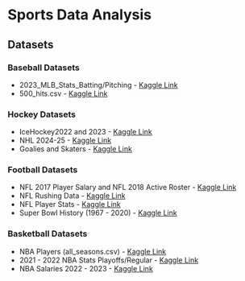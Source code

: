 # Sports Data Analysis

## Datasets

### Baseball Datasets

- 2023_MLB_Stats_Batting/Pitching - [Kaggle Link](https://www.kaggle.com/datasets/vivovinco/2023-mlb-player-stats)
- 500_hits.csv - [Kaggle Link](https://www.kaggle.com/datasets/krupadharamshi/500hits)

### Hockey Datasets

- IceHockey2022 and 2023 - [Kaggle Link](https://www.kaggle.com/datasets/whats2000/nhl-player-state-with-salary-and-competition-state)
- NHL 2024-25 - [Kaggle Link](https://www.kaggle.com/datasets/natenadeau/nhl-2024-25-statscontacts)
- Goalies and Skaters - [Kaggle Link](https://www.kaggle.com/datasets/flynn28/nhl-player-database?select=GOALIES.csv)

### Football Datasets

- NFL 2017 Player Salary and NFL 2018 Active Roster - [Kaggle Link](https://www.kaggle.com/datasets/thedevastator/nfl-player-performance-and-salary-insights-2018/data)
- NFL Rushing Data - [Kaggle Link](https://www.kaggle.com/datasets/rishabjadhav/nfl-rushing-statistics-2001-2023)
- NFL Player Stats - [Kaggle Link](https://www.kaggle.com/datasets/loganlauton/nfl-player-data)
- Super Bowl History (1967 - 2020) - [Kaggle Link](https://www.kaggle.com/datasets/timoboz/superbowl-history-1967-2020)

### Basketball Datasets

- NBA Players (all_seasons.csv) - [Kaggle Link](https://www.kaggle.com/datasets/justinas/nba-players-data)
- 2021 - 2022 NBA Stats Playoffs/Regular - [Kaggle Link](https://www.kaggle.com/datasets/vivovinco/nba-player-stats?select=2021-2022+NBA+Player+Stats+-+Regular.csv)
- NBA Salaries 2022 - 2023 - [Kaggle Link](https://www.kaggle.com/datasets/jamiewelsh2/nba-player-salaries-2022-23-season?select=nba_salaries.csv)